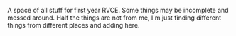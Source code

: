 A space of all stuff for first year RVCE. 
Some things may be incomplete and messed around. 
Half the things are not from me, I'm just finding different things from different places and adding here.
